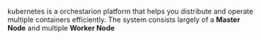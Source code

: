 
kubernetes is a orchestarion platform that helps you distribute and operate multiple containers efficiently. The system consists largely of a **Master Node** and multiple **Worker Node** 

